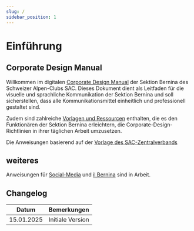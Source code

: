 ```yaml
---
slug: /
sidebar_position: 1
---
```



# Einführung

## Corporate Design Manual
Willkommen im digitalen [Corporate Design Manual](/category/corporate-design) der Sektion Bernina des Schweizer Alpen-Clubs SAC. Dieses Dokument dient als Leitfaden für die visuelle und sprachliche Kommunikation der Sektion Bernina und soll sicherstellen, dass alle Kommunikationsmittel einheitlich und professionell gestaltet sind.

Zudem sind zahlreiche [Vorlagen und Ressourcen](./1-cd-manual/vorlagen.mdx) enthalten, die es den Funktionären der Sektion Bernina erleichtern, die Corporate-Design-Richtlinien in ihrer täglichen Arbeit umzusetzen.

Die Anweisungen basierend auf der [Vorlage des SAC-Zentralverbands](./1-cd-manual/assets/Zentralverband.pdf)

## weiteres
Anweisungen für [Social-Media](/category/social-media) und [il Bernina](/category/il-bernina) sind in Arbeit.



## Changelog

| Datum      | Bemerkungen      |
|------------|------------------|
| 15.01.2025 | Initiale Version |
